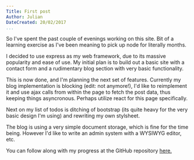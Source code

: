 ```yaml
---
Title: First post
Author: Julian
DateCreated: 20/02/2017
...
```


So I've spent the past couple of evenings working on this site. Bit of a learning exercise as I've been meaning to pick up node for literally months.

I decided to use express as my web framework, due to its massive popularity and ease of use. My initial plan is to build out a basic site with a contact form and a rudimentary blog section with very basic functionality.

This is now done, and I'm planning the next set of features. Currently my blog implementation is blocking (edit: not anymore!), I'd like to reimplement it and use ajax calls from within the page to fetch the post data, thus keeping things asyncronous. Perhaps utilize react for this page specifically.

Next on my list of todos is ditching of bootstrap (its quite heavy for the very basic design I'm using) and rewriting my own stylsheet.

The blog is using a very simple document storage, which is fine for the time being. However I'd like to write an admin system with a WYSIWYG editor, etc.

You can follow along with my progress at the GitHub repository [here.](https://github.com/jinwood/blog_express)